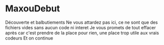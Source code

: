 # MaxouDebut
Découverte et balbutiements 
Ne vous attardez pas ici, ce ne sont que des fichiers vides sans aucun code ni interet
Je vous promets de tout effacer après car c'est prendre de la place pour rien, une place trop utile aux vrais codeurs
Et on continue
